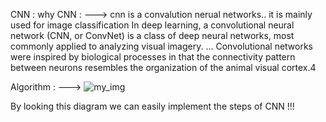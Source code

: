 
CNN : why CNN : ---> cnn is a convalution nerual networks.. it is mainly used for image classification
In deep learning, a convolutional neural network (CNN, or ConvNet) is a class of deep neural networks, most commonly applied to analyzing visual imagery. ... Convolutional networks were inspired by biological processes in that the connectivity pattern between neurons resembles the organization of the animal visual cortex.4

Algorithm : ---> ![my_img](https://miro.medium.com/max/2510/1*vkQ0hXDaQv57sALXAJquxA.jpeg)

By looking  this diagram we can easily implement the steps  of CNN !!! 


